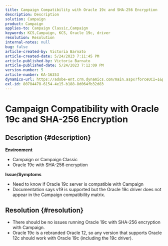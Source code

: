 ```yaml
---
title: Campaign Compatibility with Oracle 19c and SHA-256 Encryption
description: Description
solution: Campaign
product: Campaign
applies-to: Campaign Classic,Campaign
keywords: KCS,Campaign, KCS, Oracle 19c, driver
resolution: Resolution
internal-notes: null
bug: false
article-created-by: Victoria Barnato
article-created-date: 5/24/2023 7:11:45 PM
article-published-by: Victoria Barnato
article-published-date: 5/24/2023 7:12:09 PM
version-number: 5
article-number: KA-16353
dynamics-url: https://adobe-ent.crm.dynamics.com/main.aspx?forceUCI=1&pagetype=entityrecord&etn=knowledgearticle&id=ab2b2ed1-66fa-ed11-8849-6045bd006b3d
exl-id: 80784478-6154-4e15-b188-8d064fb32d83
---
```

# Campaign Compatibility with Oracle 19c and SHA-256 Encryption

## Description {#description}

<b>Environment</b>
- Campaign or Campaign Classic
- Oracle 19c with SHA-256 encryption

<b>Issue/Symptoms</b>
- Need to know if Oracle 19c server is compatible with Campaign
- Documentation says v19 is supported but the Oracle 19c driver does not appear in the Campaign compatibility matrix.



## Resolution {#resolution}


- There should be no issues running Oracle 19c with SHA-256 encryption with Campaign.
- Oracle 19c is a rebranded Oracle 12, so any version that supports Oracle 12c should work with Oracle 19c (including the 19c driver).
